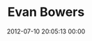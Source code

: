---
title: "Evan Bowers"
date: 2012-07-10 20:05:13 00:00
permalink: /ebowers
twitter: ""
likes: [1047,72,708,1066,1065,970,1055,121,1019,553,1031,444,39,252,678,43,528,932,1022,1006,887,888,886,754,721,700,585,605,448]
id: 1169
gravatar: "http://www.gravatar.com/avatar/ac74e128f97c050b81986e1f2beadca9"
---